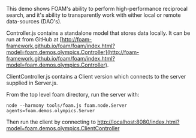 This demo shows FOAM's ability to perform high-performance reciprocal search, and it's ability to transparently work with either local or remote data-sources (DAO's).

Controller.js contains a standalone model that stores data locally. It can be run at from GitHub at [http://foam-framework.github.io/foam/foam/index.html?model=foam.demos.olympics.Controller](http://foam-framework.github.io/foam/foam/index.html?model=foam.demos.olympics.Controller).

ClientController.js contains a Client version which connects to the server supplied in Server.js.

From the top level foam directory, run the server with:

    node --harmony tools/foam.js foam.node.Server agents=foam.demos.olympics.Server

Then run the client by connecting to [http://localhost:8080/index.html?model=foam.demos.olympics.ClientController](http://localhost:8080/index.html?model=foam.demos.olympics.ClientController)

